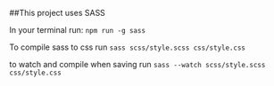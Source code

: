 ##This project uses SASS

In your terminal run:
`npm run -g sass`

To compile sass to css run
`sass scss/style.scss css/style.css`

to watch and compile when saving run
`sass --watch scss/style.scss css/style.css`

